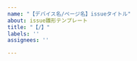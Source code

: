 ```yaml
---
name: "【デバイス名/ページ名】issueタイトル"
about: issue雛形テンプレート
title: "【/】"
labels: ''
assignees: ''

---
```



